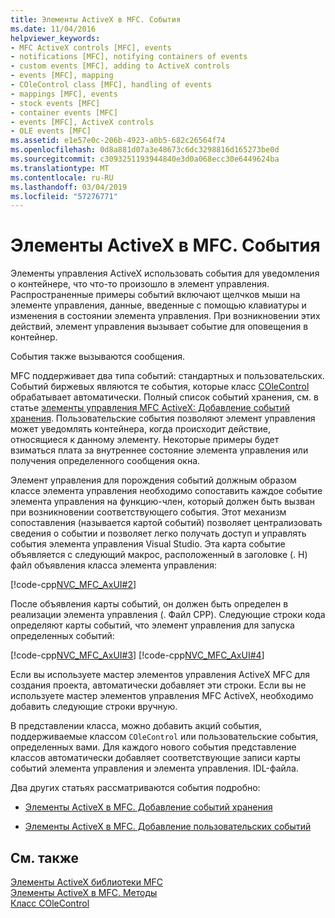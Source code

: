 ```yaml
---
title: Элементы ActiveX в MFC. События
ms.date: 11/04/2016
helpviewer_keywords:
- MFC ActiveX controls [MFC], events
- notifications [MFC], notifying containers of events
- custom events [MFC], adding to ActiveX controls
- events [MFC], mapping
- COleControl class [MFC], handling of events
- mappings [MFC], events
- stock events [MFC]
- container events [MFC]
- events [MFC], ActiveX controls
- OLE events [MFC]
ms.assetid: e1e57e0c-206b-4923-a0b5-682c26564f74
ms.openlocfilehash: 0d8a881d07a3e48673c6dc3298816d165273be0d
ms.sourcegitcommit: c3093251193944840e3d0a068ecc30e6449624ba
ms.translationtype: MT
ms.contentlocale: ru-RU
ms.lasthandoff: 03/04/2019
ms.locfileid: "57276771"
---
```

# <a name="mfc-activex-controls-events"></a>Элементы ActiveX в MFC. События

Элементы управления ActiveX использовать события для уведомления о контейнере, что что-то произошло в элемент управления. Распространенные примеры событий включают щелчков мыши на элементе управления, данные, введенные с помощью клавиатуры и изменения в состоянии элемента управления. При возникновении этих действий, элемент управления вызывает событие для оповещения в контейнер.

События также вызываются сообщения.

MFC поддерживает два типа событий: стандартных и пользовательских. Событий биржевых являются те события, которые класс [COleControl](../mfc/reference/colecontrol-class.md) обрабатывает автоматически. Полный список событий хранения, см. в статье [элементы управления MFC ActiveX: Добавление событий хранения](../mfc/mfc-activex-controls-adding-stock-events-to-an-activex-control.md). Пользовательские события позволяют элемент управления может уведомлять контейнера, когда происходит действие, относящиеся к данному элементу. Некоторые примеры будет взиматься плата за внутреннее состояние элемента управления или получения определенного сообщения окна.

Элемент управления для порождения событий должным образом классе элемента управления необходимо сопоставить каждое событие элемента управления на функцию-член, который должен быть вызван при возникновении соответствующего события. Этот механизм сопоставления (называется картой событий) позволяет централизовать сведения о событии и позволяет легко получать доступ и управлять события элемента управления Visual Studio. Эта карта событие объявляется с следующий макрос, расположенный в заголовке (. H) файл объявления класса элемента управления:

[!code-cpp[NVC_MFC_AxUI#2](../mfc/codesnippet/cpp/mfc-activex-controls-events_1.h)]

После объявления карты событий, он должен быть определен в реализации элемента управления (. Файл CPP). Следующие строки кода определяют карты событий, что элемент управления для запуска определенных событий:

[!code-cpp[NVC_MFC_AxUI#3](../mfc/codesnippet/cpp/mfc-activex-controls-events_2.cpp)]
[!code-cpp[NVC_MFC_AxUI#4](../mfc/codesnippet/cpp/mfc-activex-controls-events_3.cpp)]

Если вы используете мастер элементов управления ActiveX MFC для создания проекта, автоматически добавляет эти строки. Если вы не используете мастер элементов управления MFC ActiveX, необходимо добавить следующие строки вручную.

В представлении класса, можно добавить акций события, поддерживаемые классом `COleControl` или пользовательские события, определенных вами. Для каждого нового события представление классов автоматически добавляет соответствующие записи карты событий элемента управления и элемента управления. IDL-файла.

Два других статьях рассматриваются события подробно:

- [Элементы ActiveX в MFC. Добавление событий хранения](../mfc/mfc-activex-controls-adding-stock-events-to-an-activex-control.md)

- [Элементы ActiveX в MFC. Добавление пользовательских событий](../mfc/mfc-activex-controls-adding-custom-events.md)

## <a name="see-also"></a>См. также

[Элементы ActiveX библиотеки MFC](../mfc/mfc-activex-controls.md)<br/>
[Элементы ActiveX в MFC. Методы](../mfc/mfc-activex-controls-methods.md)<br/>
[Класс COleControl](../mfc/reference/colecontrol-class.md)
